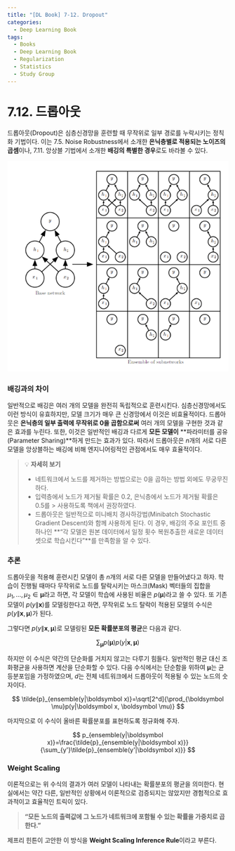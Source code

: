 ```yaml
---
title: "[DL Book] 7-12. Dropout"
categories:
  - Deep Learning Book
tags:
  - Books
  - Deep Learning Book
  - Regularization
  - Statistics
  - Study Group
---
```


# 7.12. 드롭아웃

드롭아웃(Dropout)은 심층신경망을 훈련할 때 무작위로 일부 경로를 누락시키는 정칙화 기법이다. 이는 7.5. Noise Robustness에서 소개한 **은닉층별로 적용되는 노이즈의 곱셈**이나, 7.11. 앙상블 기법에서 소개한 **배깅의 특별한 경우**로도 바라볼 수 있다.

![Untitled](/assets/images/7-12a.png)
### 배깅과의 차이

일반적으로 배깅은 여러 개의 모델을 완전히 독립적으로 훈련시킨다. 심층신경망에서도 이런 방식이 유효하지만, 모델 크기가 매우 큰 신경망에서 이것은 비효율적이다. 드롭아웃은 **은닉층의 일부 출력에 무작위로 0을 곱함으로써** 여러 개의 모델을 구현한 것과 같은 효과를 누린다. 또한, 이것은 일반적인 배깅과 다르게 **모든 모델이** **파라미터를 공유(Parameter Sharing)**하게 만드는 효과가 있다. 따라서 드롭아웃은 $n$개의 서로 다른 모델을 앙상블하는 배깅에 비해 엔지니어링적인 관점에서도 매우 효율적이다.

> :bulb: **자세히 보기**
> * 네트워크에서 노드를 제거하는 방법으로는 0을 곱하는 방법 외에도 무궁무진하다.
> * 입력층에서 노드가 제거될 확률은 0.2, 은닉층에서 노드가 제거될 확률은 0.5를 > 사용하도록 책에서 권장하였다.
> * 드롭아웃은 일반적으로 미니배치 경사하강법(Minibatch Stochastic Gradient Descent)와 함께 사용하게 된다. 이 경우, 배깅의 주요 포인트 중 하나인 **“각 모델은 원본 데이터에서 일정 횟수 복원추출한 새로운 데이터셋으로 학습시킨다”**를 만족함을 알 수 있다.

### 추론

드롭아웃을 적용해 훈련시킨 모델이 총 $n$개의 서로 다른 모델을 만들어냈다고 하자. 학습이 진행될 때마다 무작위로 노드를 탈락시키는 마스크(Mask) 벡터들의 집합을 $\mu_1, \dots, \mu_2 \in \boldsymbol \mu$라고 하면, 각 모델이 학습에 사용된 비율은 $p(\boldsymbol \mu)$라고 쓸 수 있다. 또 기존 모델이 $p(y\|\boldsymbol x)$를 모델링한다고 하면, 무작위로 노드 탈락이 적용된 모델의 수식은 $p(y\|\boldsymbol x, \boldsymbol \mu)$가 된다.

그렇다면 $p(y\|\boldsymbol x, \boldsymbol \mu)$로 모델링된 **모든 확률분포의 평균**은 다음과 같다.

$$
\sum_{\boldsymbol\mu}p({\boldsymbol \mu})p(y|\boldsymbol x, \boldsymbol \mu)
$$

하지만 이 수식은 약간의 단순화를 거치지 않고는 다루기 힘들다. 일반적인 평균 대신 조화평균을 사용하면 계산을 단순화할 수 있다. 다음 수식에서는 단순함을 위하여 $\boldsymbol \mu$는 균등분포임을 가정하였으며, $d$는 전체 네트워크에서 드롭아웃이 적용될 수 있는 노드의 숫자이다.

$$
\tilde{p}_{ensemble(y|\boldsymbol x)}=\sqrt[2^d]{\prod_{\boldsymbol \mu}p(y|\boldsymbol x, \boldsymbol \mu)}
$$

마지막으로 이 수식이 올바른 확률분포를 표현하도록 정규화해 주자.

$$
p_{ensemble(y|\boldsymbol x)}=\frac{\tilde{p}_{ensemble(y|\boldsymbol x)}}{\sum_{y'}\tilde{p}_{ensemble(y'|\boldsymbol x)}}
$$

### Weight Scaling

이론적으로는 위 수식의 결과가 여러 모델이 나타내는 확률분포의 평균을 의미한다. 현실에서는 약간 다른, 일반적인 상황에서 이론적으로 검증되지는 않았지만 경험적으로 효과적이고 효율적인 트릭이 있다. 

> **“모든 노드의 출력값에 그 노드가 네트워크에 포함될 수 있는 확률을 가중치로 곱한다.”**
> 

제프리 힌튼이 고안한 이 방식을 **Weight Scaling Inference Rule**이라고 부른다.